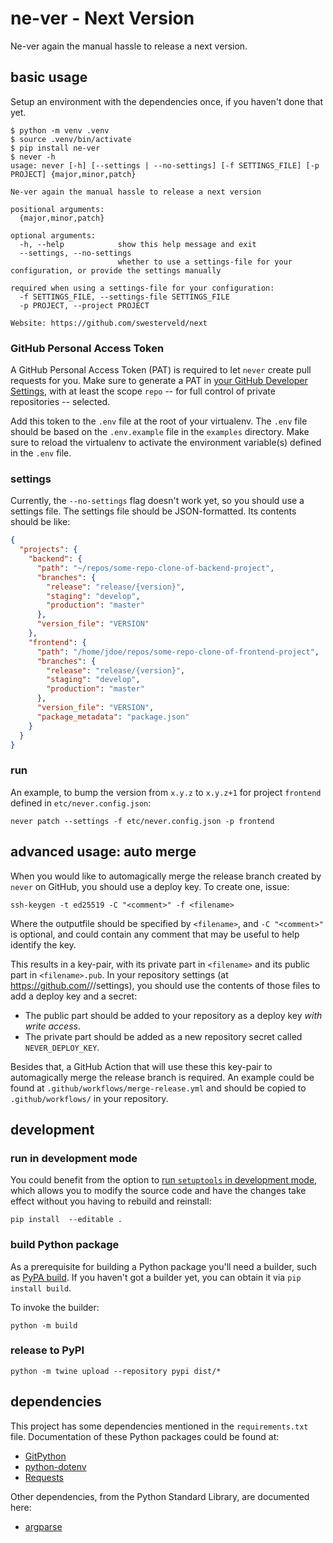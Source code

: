 # ne-ver - Next Version
Ne-ver again the manual hassle to release a next version.


## basic usage

Setup an environment with the dependencies once, if you haven't done that yet.

```commandline
$ python -m venv .venv
$ source .venv/bin/activate
$ pip install ne-ver
$ never -h
usage: never [-h] [--settings | --no-settings] [-f SETTINGS_FILE] [-p PROJECT] {major,minor,patch}

Ne-ver again the manual hassle to release a next version

positional arguments:
  {major,minor,patch}

optional arguments:
  -h, --help            show this help message and exit
  --settings, --no-settings
                        whether to use a settings-file for your configuration, or provide the settings manually

required when using a settings-file for your configuration:
  -f SETTINGS_FILE, --settings-file SETTINGS_FILE
  -p PROJECT, --project PROJECT

Website: https://github.com/swesterveld/next
```


### GitHub Personal Access Token

A GitHub Personal Access Token (PAT) is required to let `never` create pull requests for you.
Make sure to generate a PAT in [your GitHub Developer Settings](https://github.com/settings/tokens),
with at least the scope `repo` -- for full control of private repositories -- selected.

Add this token to the `.env` file at the root of your virtualenv.
The `.env` file should be based on the `.env.example` file in the `examples` directory.
Make sure to reload the virtualenv to activate the environment variable(s) defined in the `.env` file.


### settings

Currently, the `--no-settings` flag doesn't work yet, so you should use a settings file.
The settings file should be JSON-formatted. Its contents should be like:

```json
{
  "projects": {
    "backend": {
      "path": "~/repos/some-repo-clone-of-backend-project",
      "branches": {
        "release": "release/{version}",
        "staging": "develop",
        "production": "master"
      },
      "version_file": "VERSION"
    },
    "frontend": {
      "path": "/home/jdoe/repos/some-repo-clone-of-frontend-project",
      "branches": {
        "release": "release/{version}",
        "staging": "develop",
        "production": "master"
      },
      "version_file": "VERSION",
      "package_metadata": "package.json"
    }
  }
}
```


### run

An example, to bump the version from `x.y.z` to `x.y.z+1` for project `frontend` defined in `etc/never.config.json`:

```commandline
never patch --settings -f etc/never.config.json -p frontend
```


## advanced usage: auto merge

When you would like to automagically merge the release branch created by `never` on GitHub, you should use a deploy key.
To create one, issue:
```commandline
ssh-keygen -t ed25519 -C "<comment>" -f <filename>
```
Where the outputfile should be specified by `<filename>`, and `-C "<comment>"` is optional, and could contain any
comment that may be useful to help identify the key.

This results in a key-pair, with its private part in `<filename>` and its public part in `<filename>.pub`.
In your repository settings (at https://github.com/<organization>/<repository>/settings), you should use the contents of
those files to add a deploy key and a secret:
* The public part should be added to your repository as a deploy key *with write access*.
* The private part should be added as a new repository secret called `NEVER_DEPLOY_KEY`.

Besides that, a GitHub Action that will use these this key-pair to automagically merge the release branch is required.
An example could be found at `.github/workflows/merge-release.yml` and should be copied to `.github/workflows/` in your
repository.


## development

### run in development mode
You could benefit from the option to [run `setuptools` in development mode](https://setuptools.readthedocs.io/en/latest/userguide/quickstart.html#development-mode),
which allows you to modify the source code and have the changes take effect without you having to rebuild and reinstall:

```commandline
pip install  --editable .
```

### build Python package
As a prerequisite for building a Python package you'll need a builder, such as [PyPA build](https://pypa-build.readthedocs.io/en/latest/index.html).
If you haven't got a builder yet, you can obtain it via `pip install build`.

To invoke the builder:

```commandline
python -m build
```


### release to PyPI

```commandline
python -m twine upload --repository pypi dist/*
```


## dependencies

This project has some dependencies mentioned in the `requirements.txt` file.
Documentation of these Python packages could be found at:
* [GitPython](https://gitpython.readthedocs.io/en/stable/)
* [python-dotenv](https://saurabh-kumar.com/python-dotenv/)
* [Requests](https://docs.python-requests.org/en/master/)

Other dependencies, from the Python Standard Library, are documented here:
* [argparse](https://docs.python.org/3/library/argparse.html)